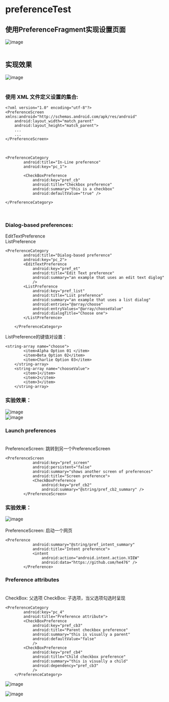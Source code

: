 
# preferenceTest
## 使用PreferenceFragment实现设置页面<br>
![image](https://github.com/he476/preferenceTest/blob/master/images/6.JPG)<br><br>
## 实现效果
![image](https://github.com/he476/preferenceTest/blob/master/images/1.png)<br><br>
### 使用 XML 文件定义设置的集合:<br>
```
<?xml version="1.0" encoding="utf-8"?>
<PreferenceScreen xmlns:android="http://schemas.android.com/apk/res/android"
    android:layout_width="match_parent"
    android:layout_height="match_parent">
    ...
    ...
</PreferenceScreen>
```
<br>

```
<PreferenceCategory
        android:title="In-Line preference"
        android:key="pc_1">

        <CheckBoxPreference
            android:key="pref_cb"
            android:title="Checkbox preference"
            android:summary="this is a checkbox"
            android:defaultValue="true" />

</PreferenceCategory>
```
<br>

### Dialog-based preferences:<br>

EditTextPreference<br>
ListPreference<br>
```
<PreferenceCategory
        android:title="Dialog-based preference"
        android:key="pc_2">
        <EditTextPreference
            android:key="pref_et"
            android:title="Edit Text preference"
            android:summary="an example that uses an edit text diglog"
            />
        <ListPreference
            android:key="pref_list"
            android:title="List preference"
            android:summary="an example that uses a list dialog"
            android:entries="@array/choose"
            android:entryValues="@array/chooseValue"
            android:dialogTitle="Choose one">
        </ListPreference>

    </PreferenceCategory>
```

ListPreference的键值对设置：
```
<string-array name="choose">
        <item>Alpha Option 01 </item>
        <item>Beta Option 02</item>
        <item>Charlie Option 03</item>
    </string-array>
    <string-array name="chooseValue">
        <item>1</item>
        <item>2</item>
        <item>3</item>
    </string-array>
```
### 实验效果：
![image](https://github.com/he476/preferenceTest/blob/master/images/2.png)<br>
![image](https://github.com/he476/preferenceTest/blob/master/images/3.png)<br>

### Launch preferences<br><br>
PreferenceScreen: 跳转到另一个PreferenceScreen<br>
```
<PreferenceScreen
            android:key="pref_screen"
            android:persistent="false"
            android:summary="shows another screen of preferences"
            android:title="Screen preference">
            <CheckBoxPreference
                android:key="pref_cb2"
                android:summary="@string/pref_cb2_summary" />
        </PreferenceScreen>
```
### 实验效果：
![image](https://github.com/he476/preferenceTest/blob/master/images/4.png)<br><br>
PreferenceScreen: 启动一个网页<br>
```
<Preference
            android:summary="@string/pref_intent_summary"
            android:title="Intent preference">
            <intent
                android:action="android.intent.action.VIEW"
                android:data="https://github.com/he476" />
        </Preference>
```
### Preference attributes<br><br>
CheckBox: 父选项
CheckBox: 子选项，当父选项勾选时呈现
```
<PreferenceCategory
        android:key="pc_4"
        android:title="Preference attribute">
        <CheckBoxPreference
            android:key="pref_cb3"
            android:title="Parent checkbox preference"
            android:summary="this is visually a parent"
            android:defaultValue="false"
            />
        <CheckBoxPreference
            android:key="pref_cb4"
            android:title="Child checkbox preference"
            android:summary="this is visually a child"
            android:dependency="pref_cb3"
            />
    </PreferenceCategory>
```
![image](https://github.com/he476/preferenceTest/blob/master/images/1.png)<br>



![image](https://github.com/he476/preferenceTest/blob/master/images/5.png)<br>
